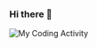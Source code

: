 ### Hi there 👋


<img src="https://github.com/tasyiann/tasyiann/blob/master/codeStats.svg" alt="My Coding Activity"/>
